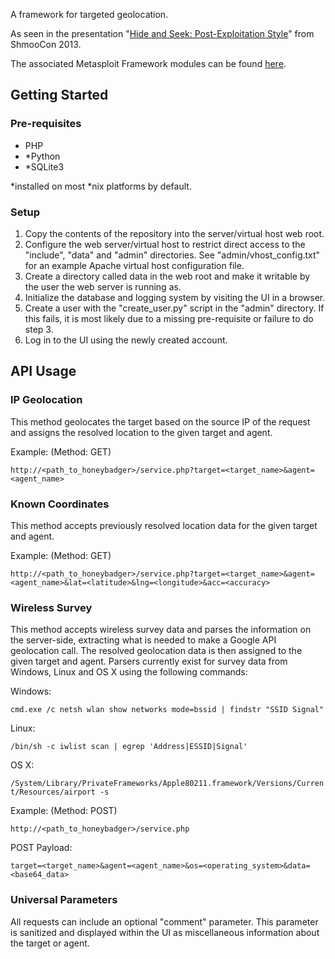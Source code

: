 A framework for targeted geolocation.

As seen in the presentation "[Hide and Seek: Post-Exploitation Style](http://lanmaster53.com/talks/#shmoocon2013)" from ShmooCon 2013.

The associated Metasploit Framework modules can be found [here](https://github.com/v10l3nt/metasploit-framework/tree/master/modules/auxiliary/badger).

## Getting Started

### Pre-requisites

* PHP
* \*Python
* \*SQLite3

\*installed on most *nix platforms by default.

### Setup

1. Copy the contents of the repository into the server/virtual host web root.
2. Configure the web server/virtual host to restrict direct access to the "include", "data" and "admin" directories. See "admin/vhost_config.txt" for an example Apache virtual host configuration file.
3. Create a directory called data in the web root and make it writable by the user the web server is running as.
4. Initialize the database and logging system by visiting the UI in a browser.
5. Create a user with the "create_user.py" script in the "admin" directory. If this fails, it is most likely due to a missing pre-requisite or failure to do step 3.
6. Log in to the UI using the newly created account.

## API Usage

### IP Geolocation

This method geolocates the target based on the source IP of the request and assigns the resolved location to the given target and agent.

Example: (Method: GET)

```http://<path_to_honeybadger>/service.php?target=<target_name>&agent=<agent_name>```

### Known Coordinates

This method accepts previously resolved location data for the given target and agent.

Example: (Method: GET)

```http://<path_to_honeybadger>/service.php?target=<target_name>&agent=<agent_name>&lat=<latitude>&lng=<longitude>&acc=<accuracy>```

### Wireless Survey

This method accepts wireless survey data and parses the information on the server-side, extracting what is needed to make a Google API geolocation call. The resolved geolocation data is then assigned to the given target and agent. Parsers currently exist for survey data from Windows, Linux and OS X using the following commands:

Windows:

```cmd.exe /c netsh wlan show networks mode=bssid | findstr "SSID Signal"```

Linux:

```/bin/sh -c iwlist scan | egrep 'Address|ESSID|Signal'```

OS X:

```/System/Library/PrivateFrameworks/Apple80211.framework/Versions/Current/Resources/airport -s```

Example: (Method: POST)

```http://<path_to_honeybadger>/service.php```

POST Payload:

```target=<target_name>&agent=<agent_name>&os=<operating_system>&data=<base64_data>```

### Universal Parameters

All requests can include an optional "comment" parameter. This parameter is sanitized and displayed within the UI as miscellaneous information about the target or agent.
